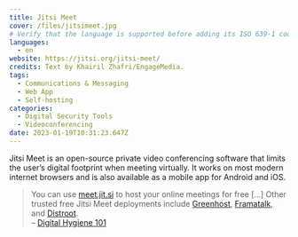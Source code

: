 ```yaml
---
title: Jitsi Meet
cover: /files/jitsimeet.jpg
# Verify that the language is supported before adding its ISO 639-1 code here. without the country code, i.e. ms instead of ms_MY.
languages:
  - en
website: https://jitsi.org/jitsi-meet/
credits: Text by Khairil Zhafri/EngageMedia.
tags:
  - Communications & Messaging
  - Web App
  - Self-hosting
categories:
  - Digital Security Tools
  - Videoconferencing
date: 2023-01-19T10:31:23.647Z
---
```

Jitsi Meet is an open-source private video conferencing software that limits the user’s digital footprint when meeting virtually. It works on most modern internet browsers and is also available as a mobile app for Android and iOS.

> You can use [meet.jit.si](https://meet.jit.si/) to host your online meetings for free \[…] Other trusted free Jitsi Meet deployments include [Greenhost](https://meet.greenhost.net/), [Framatalk](https://framatalk.org/), and [Distroot](https://calls.disroot.org/). \
> – [Digital Hygiene 101](https://engagemedia.org/2022/digital-hygiene-safety-security/)